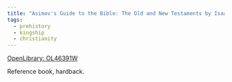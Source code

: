 ```yaml
---
title: "Asimov's Guide to the Bible: The Old and New Testaments by Isaac Asimov"
tags:
  - prehistory
  - kingship
  - christianity
---
```

[OpenLibrary: OL46391W](https://openlibrary.org/works/OL46391W/Asimov%27s_Guide_to_the_Bible)

Reference book, hardback.